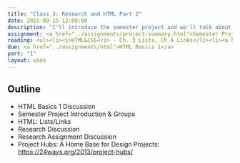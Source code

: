 ```yaml
---
title: "Class 3: Research and HTML Part 2"
date: 2015-09-15 12:00:00
description: "I'll introduce the semester project and we'll talk about developing research and goals for website projects.  We'll also continue our HTML discussion with a hands-on lesson in class."
assignment: <a href="../assignments/project-summary.html">Semester Project (Introduced)</a> and <a href="../assignments/research">Research/Competitive Analysis</a>
reading: <ul><li><i>HTML&CSS</i> - Ch. 3 Lists, Ch.4 Links</li><li><a href="http://alistapart.com/article/what-really-matters-focusing-on-top-tasks">Focusing On Top Tasks</a></li><li><a href="https://24ways.org/2013/bringing-design-and-research-closer-together/">Bringing Design and Research Closer Together by Emma Boulton</a></li></ul>
due: <a href="../assignments/html">HTML Basics 1</a>
part: "1"
layout: wide
---
```



## Outline

* HTML Basics 1 Discussion
* Semester Project Introduction & Groups
* HTML: Lists/Links
* Research Discussion
* Research Assignment Discussion
* Project Hubs: A Home Base for Design Projects: https://24ways.org/2013/project-hubs/
